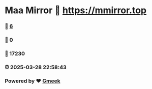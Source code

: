 # Maa Mirror :link: https://mmirror.top 
### :page_facing_up: [6](https://mmirror.top/tag.html) 
### :speech_balloon: 0 
### :hibiscus: 17230 
### :alarm_clock: 2025-03-28 22:58:43 
### Powered by :heart: [Gmeek](https://github.com/Meekdai/Gmeek)
